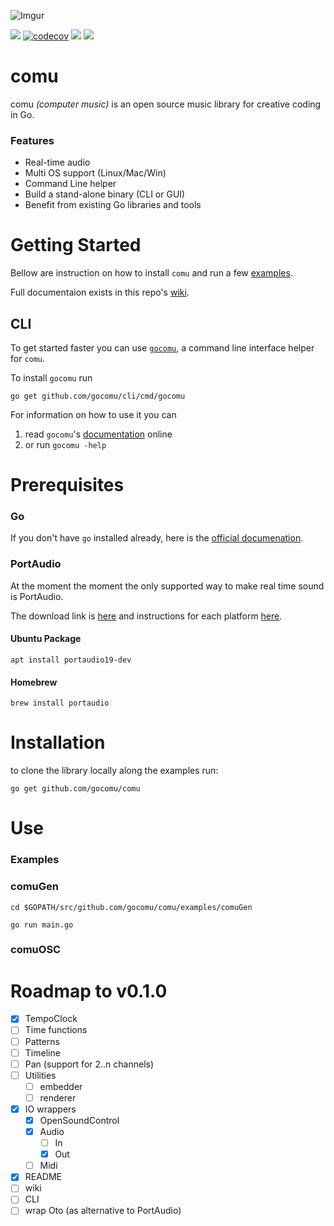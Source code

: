 ![Imgur](https://imgur.com/To5zr4X.jpg)

![](https://github.com/gocomu/comu/workflows/CI/badge.svg?branch=master) [![codecov](https://codecov.io/gh/gocomu/comu/branch/master/graph/badge.svg)](https://codecov.io/gh/gocomu/comu) [<img src="https://img.shields.io/badge/slack-gocomu/gophers-blue.svg?logo=slack">](https://app.slack.com/client/T029RQSE6/CQE31A4E5) [<img src="https://img.shields.io/badge/slack-get/invite-green.svg?logo=slack">](https://invite.slack.golangbridge.org/)

# comu
 
comu _(computer music)_ is an open source music library for creative coding in Go.

### Features

* Real-time audio
* Multi OS support (Linux/Mac/Win)
* Command Line helper
* Build a stand-alone binary (CLI or GUI)
* Benefit from existing Go libraries and tools

# Getting Started

Bellow are instruction on how to install `comu` and run a few [examples](https://github.com/gocomu/comu/tree/master/examples). 


Full documentaion exists in this repo's [wiki](https://github.com/gocomu/comu/wiki).

## CLI

To get started faster you can use [`gocomu`](https://github.com/gocomu/cli), a command line interface helper for `comu`.

To install `gocomu` run 
```
go get github.com/gocomu/cli/cmd/gocomu
```

For information on how to use it you can 

1. read `gocomu`'s [documentation](https://github.com/gocomu/cli/blob/master/README.md) online
2. or run `gocomu -help`

# Prerequisites

### Go

If you don't have `go` installed already, here is the [official documenation](https://golang.org/doc/install).

### PortAudio

At the moment the moment the only supported way to make real time sound is PortAudio. 

The download link is [here](http://www.portaudio.com/download.html) and instructions for each platform [here](http://portaudio.com/docs/v19-doxydocs/tutorial_start.html).

#### Ubuntu Package

`apt install portaudio19-dev`

#### Homebrew 

`brew install portaudio`

# Installation

to clone the library locally along the examples run:

``` 
go get github.com/gocomu/comu
```

# Use

### Examples

### comuGen

`cd $GOPATH/src/github.com/gocomu/comu/examples/comuGen`

`go run main.go`

### comuOSC


# Roadmap to v0.1.0
 - [x] TempoClock
 - [ ] Time functions
 - [ ] Patterns
 - [ ] Timeline
 - [ ] Pan (support for 2..n channels)
 - [ ] Utilities
    - [ ] embedder
    - [ ] renderer
 - [x] IO wrappers
    - [x] OpenSoundControl
    - [x] Audio
       - [ ] In
       - [x] Out
    - [ ] Midi
- [x] README
- [ ] wiki
- [ ] CLI
- [ ] wrap Oto (as alternative to PortAudio)